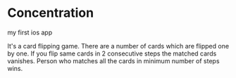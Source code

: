 # Concentration
my first ios app

It's a card flipping game. 
There are a number of cards which are flipped one by one.
If you flip same cards in 2 consecutive steps the matched cards vanishes.
Person who matches all the cards in minimum number of steps wins.
